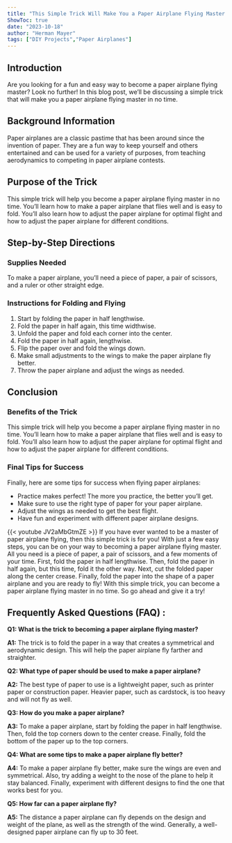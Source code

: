 ```yaml
---
title: "This Simple Trick Will Make You a Paper Airplane Flying Master!"
ShowToc: true 
date: "2023-10-18"
author: "Herman Mayer" 
tags: ["DIY Projects","Paper Airplanes"]
---
```

## Introduction 

Are you looking for a fun and easy way to become a paper airplane flying master? Look no further! In this blog post, we’ll be discussing a simple trick that will make you a paper airplane flying master in no time. 

## Background Information 

Paper airplanes are a classic pastime that has been around since the invention of paper. They are a fun way to keep yourself and others entertained and can be used for a variety of purposes, from teaching aerodynamics to competing in paper airplane contests. 

## Purpose of the Trick 

This simple trick will help you become a paper airplane flying master in no time. You’ll learn how to make a paper airplane that flies well and is easy to fold. You’ll also learn how to adjust the paper airplane for optimal flight and how to adjust the paper airplane for different conditions. 

## Step-by-Step Directions 

### Supplies Needed 

To make a paper airplane, you’ll need a piece of paper, a pair of scissors, and a ruler or other straight edge. 

### Instructions for Folding and Flying 

1. Start by folding the paper in half lengthwise. 
2. Fold the paper in half again, this time widthwise. 
3. Unfold the paper and fold each corner into the center. 
4. Fold the paper in half again, lengthwise. 
5. Flip the paper over and fold the wings down. 
6. Make small adjustments to the wings to make the paper airplane fly better. 
7. Throw the paper airplane and adjust the wings as needed. 

## Conclusion 

### Benefits of the Trick 

This simple trick will help you become a paper airplane flying master in no time. You’ll learn how to make a paper airplane that flies well and is easy to fold. You’ll also learn how to adjust the paper airplane for optimal flight and how to adjust the paper airplane for different conditions. 

### Final Tips for Success 

Finally, here are some tips for success when flying paper airplanes: 

- Practice makes perfect! The more you practice, the better you’ll get. 
- Make sure to use the right type of paper for your paper airplane. 
- Adjust the wings as needed to get the best flight. 
- Have fun and experiment with different paper airplane designs.

{{< youtube JV2aMbGtmZE >}} 
If you have ever wanted to be a master of paper airplane flying, then this simple trick is for you! With just a few easy steps, you can be on your way to becoming a paper airplane flying master. All you need is a piece of paper, a pair of scissors, and a few moments of your time. First, fold the paper in half lengthwise. Then, fold the paper in half again, but this time, fold it the other way. Next, cut the folded paper along the center crease. Finally, fold the paper into the shape of a paper airplane and you are ready to fly! With this simple trick, you can become a paper airplane flying master in no time. So go ahead and give it a try!

## Frequently Asked Questions (FAQ) :
**Q1: What is the trick to becoming a paper airplane flying master?**

**A1:** The trick is to fold the paper in a way that creates a symmetrical and aerodynamic design. This will help the paper airplane fly farther and straighter.

**Q2: What type of paper should be used to make a paper airplane?**

**A2:** The best type of paper to use is a lightweight paper, such as printer paper or construction paper. Heavier paper, such as cardstock, is too heavy and will not fly as well. 

**Q3: How do you make a paper airplane?**

**A3:** To make a paper airplane, start by folding the paper in half lengthwise. Then, fold the top corners down to the center crease. Finally, fold the bottom of the paper up to the top corners.

**Q4: What are some tips to make a paper airplane fly better?**

**A4:** To make a paper airplane fly better, make sure the wings are even and symmetrical. Also, try adding a weight to the nose of the plane to help it stay balanced. Finally, experiment with different designs to find the one that works best for you.

**Q5: How far can a paper airplane fly?**

**A5:** The distance a paper airplane can fly depends on the design and weight of the plane, as well as the strength of the wind. Generally, a well-designed paper airplane can fly up to 30 feet.





